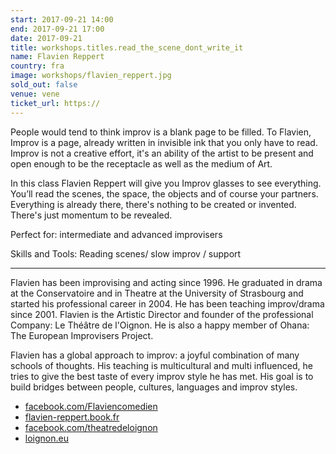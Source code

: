 ```yaml
---
start: 2017-09-21 14:00
end: 2017-09-21 17:00
date: 2017-09-21
title: workshops.titles.read_the_scene_dont_write_it
name: Flavien Reppert
country: fra
image: workshops/flavien_reppert.jpg
sold_out: false
venue: vene
ticket_url: https://
---
```


People would tend to think improv is a blank page to be filled. To Flavien,
Improv is a page, already written in invisible ink that you only have to read.
Improv is not a creative effort, it's an ability of the artist to be present
and open enough to be the receptacle as well as the medium of Art.

In this class Flavien Reppert will give you Improv glasses to see everything.
You’ll read the scenes, the space, the objects and of course your partners.
Everything is already there, there's nothing to be created or invented.
There's just momentum to be revealed.

Perfect for: intermediate and advanced improvisers

Skills and Tools: Reading scenes/ slow improv / support

---

Flavien has been improvising and acting since 1996. He graduated in drama
at the Conservatoire and in Theatre at the University of Strasbourg and
started his professional career in 2004. He has been teaching improv/drama
since 2001. Flavien is the Artistic Director and founder of the professional
Company: Le Théâtre de l'Oignon. He is also a happy member of
Ohana: The European Improvisers Project.

Flavien has a global approach to improv: a joyful combination of many schools
of thoughts. His teaching is multicultural and multi influenced, he tries to
give the best taste of every improv style he has met. His goal is to build
bridges between people, cultures, languages and improv styles. 

- [facebook.com/Flaviencomedien](https://facebook.com/Flaviencomedien)
- [flavien-reppert.book.fr](https://www.flavien-reppert.book.fr)
- [facebook.com/theatredeloignon](https://facebook.com/theatredeloignon)
- [loignon.eu](http://www.loignon.eu)
